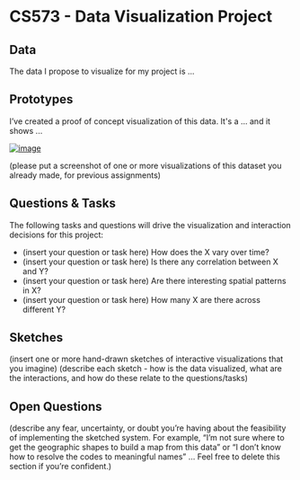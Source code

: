 # CS573 - Data Visualization Project

## Data

The data I propose to visualize for my project is ...

## Prototypes

I’ve created a proof of concept visualization of this data. It's a ... and it shows ...

[![image](https://user-images.githubusercontent.com/68416/65240758-9ef6c980-daff-11e9-9ffa-e35fc62683d2.png)](https://beta.vizhub.com/curran/eab039ad1765433cb51aad167d9deae4)

(please put a screenshot of one or more visualizations of this dataset you already made, for previous assignments)

## Questions & Tasks

The following tasks and questions will drive the visualization and interaction decisions for this project:

 * (insert your question or task here) How does the X vary over time?
 * (insert your question or task here) Is there any correlation between X and Y?
 * (insert your question or task here) Are there interesting spatial patterns in X?
 * (insert your question or task here) How many X are there across different Y?

## Sketches

(insert one or more hand-drawn sketches of interactive visualizations that you imagine)
(describe each sketch - how is the data visualized, what are the interactions, and how do these relate to the questions/tasks)

## Open Questions

(describe any fear, uncertainty, or doubt you’re having about the feasibility of implementing the sketched system. For example, “I’m not sure where to get the geographic shapes to build a map from this data” or “I don’t know how to resolve the codes to meaningful names” … Feel free to delete this section if you’re confident.)
